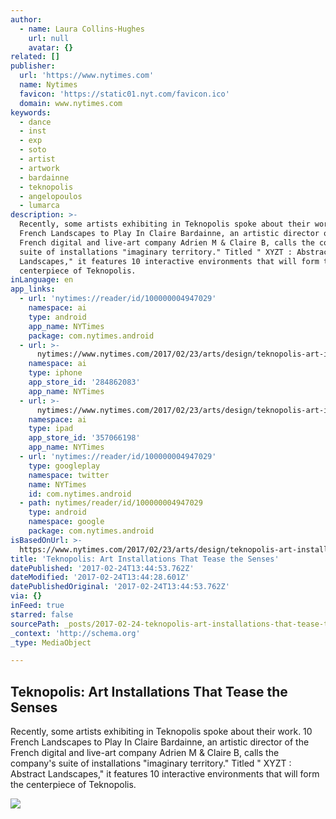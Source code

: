 ```yaml
---
author:
  - name: Laura Collins-Hughes
    url: null
    avatar: {}
related: []
publisher:
  url: 'https://www.nytimes.com'
  name: Nytimes
  favicon: 'https://static01.nyt.com/favicon.ico'
  domain: www.nytimes.com
keywords:
  - dance
  - inst
  - exp
  - soto
  - artist
  - artwork
  - bardainne
  - teknopolis
  - angelopoulos
  - lumarca
description: >-
  Recently, some artists exhibiting in Teknopolis spoke about their work. 10
  French Landscapes to Play In Claire Bardainne, an artistic director of the
  French digital and live-art company Adrien M & Claire B, calls the company's
  suite of installations "imaginary territory." Titled " XYZT : Abstract
  Landscapes," it features 10 interactive environments that will form the
  centerpiece of Teknopolis.
inLanguage: en
app_links:
  - url: 'nytimes://reader/id/100000004947029'
    namespace: ai
    type: android
    app_name: NYTimes
    package: com.nytimes.android
  - url: >-
      nytimes://www.nytimes.com/2017/02/23/arts/design/teknopolis-art-installations-that-tease-the-senses.html
    namespace: ai
    type: iphone
    app_store_id: '284862083'
    app_name: NYTimes
  - url: >-
      nytimes://www.nytimes.com/2017/02/23/arts/design/teknopolis-art-installations-that-tease-the-senses.html
    namespace: ai
    type: ipad
    app_store_id: '357066198'
    app_name: NYTimes
  - url: 'nytimes://reader/id/100000004947029'
    type: googleplay
    namespace: twitter
    name: NYTimes
    id: com.nytimes.android
  - path: nytimes/reader/id/100000004947029
    type: android
    namespace: google
    package: com.nytimes.android
isBasedOnUrl: >-
  https://www.nytimes.com/2017/02/23/arts/design/teknopolis-art-installations-that-tease-the-senses.html?rref=collection%2Fsectioncollection%2Fdesign&action=click&contentCollection=design&region=rank&module=package&version=highlights&contentPlacement=5&pgtype=sectionfront&_r=0
title: 'Teknopolis: Art Installations That Tease the Senses'
datePublished: '2017-02-24T13:44:53.762Z'
dateModified: '2017-02-24T13:44:28.601Z'
datePublishedOriginal: '2017-02-24T13:44:53.762Z'
via: {}
inFeed: true
starred: false
sourcePath: _posts/2017-02-24-teknopolis-art-installations-that-tease-the-senses.md
_context: 'http://schema.org'
_type: MediaObject

---
```

<article style=""><h1>Teknopolis: Art Installations That Tease the Senses</h1><p>Recently, some artists exhibiting in Teknopolis spoke about their work. 10 French Landscapes to Play In Claire Bardainne, an artistic director of the French digital and live-art company Adrien M &amp; Claire B, calls the company's suite of installations "imaginary territory." Titled " XYZT : Abstract Landscapes," it features 10 interactive environments that will form the centerpiece of Teknopolis.</p><img src="https://static01.nyt.com/images/2017/02/24/arts/24TEKNOPOLIS1/24TEKNOPOLIS1-facebookJumbo.jpg" /></article>
